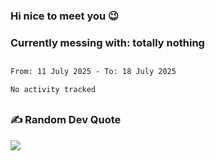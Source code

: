 ### Hi nice to meet you 😉 

### Currently messing with: totally nothing


 ##
 
<!--START_SECTION:waka-->

```txt
From: 11 July 2025 - To: 18 July 2025

No activity tracked
```

<!--END_SECTION:waka-->

##

### ✍️ Random Dev Quote
![](https://quotes-github-readme.vercel.app/api?type=horizontal&theme=dark)

##
